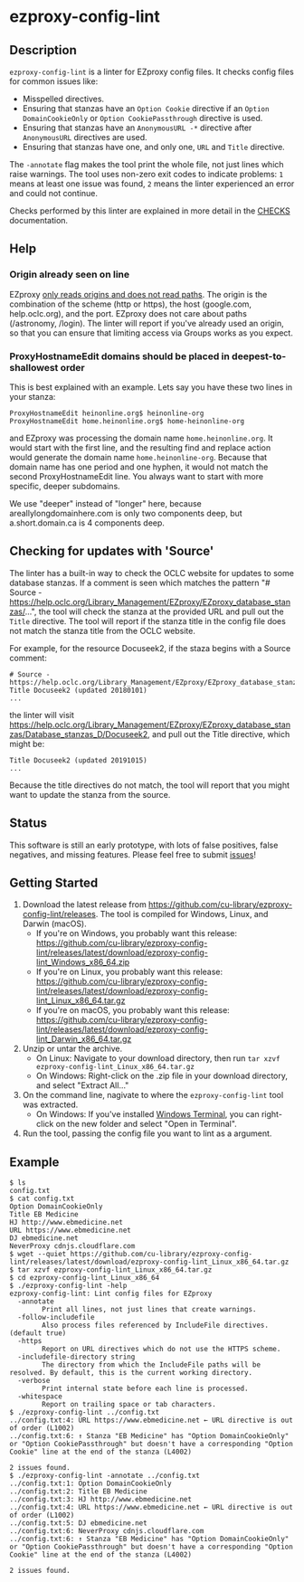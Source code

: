 # ezproxy-config-lint

## Description

`ezproxy-config-lint` is a linter for EZproxy config files. It checks config files for common issues like:

- Misspelled directives.
- Ensuring that stanzas have an `Option Cookie` directive if an `Option DomainCookieOnly` or `Option CookiePassthrough` directive is used.
- Ensuring that stanzas have an `AnonymousURL -*` directive after `AnonymousURL` directives are used.
- Ensuring that stanzas have one, and only one, `URL` and `Title` directive.

The `-annotate` flag makes the tool print the whole file, not just lines which raise warnings. 
The tool uses non-zero exit codes to indicate problems: `1` means at least one issue was found, `2` means the linter experienced an error and could not continue.

Checks performed by this linter are explained in more detail in the [CHECKS](CHECKS.md) documentation.

## Help

### Origin already seen on line

EZproxy [only reads origins and does not read paths](https://help.oclc.org/Library_Management/EZproxy/Configure_resources/Groups). The origin is the combination of the scheme (http or https), the host (google.com, help.oclc.org), and the port. EZproxy does not care about paths (/astronomy, /login). The linter will report if you've already used an origin, so that you can ensure that limiting access via Groups works as you expect.

### ProxyHostnameEdit domains should be placed in deepest-to-shallowest order

This is best explained with an example. Lets say you have these two lines in your stanza:

```
ProxyHostnameEdit heinonline.org$ heinonline-org
ProxyHostnameEdit home.heinonline.org$ home-heinonline-org
```

and EZproxy was processing the domain name `home.heinonline.org`. It would start with the first line, and the resulting find and replace action would generate the domain name `home.heinonline-org`. Because that domain name has one period and one hyphen, it would not match the second ProxyHostnameEdit line. You always want to start with more specific, deeper subdomains. 

We use "deeper" instead of "longer" here, because areallylongdomainhere.com is only two components deep, but a.short.domain.ca is 4 components deep.

## Checking for updates with 'Source'

The linter has a built-in way to check the OCLC website for updates to some database stanzas. If a comment is seen which matches the pattern "# Source - https://help.oclc.org/Library_Management/EZproxy/EZproxy_database_stanzas/...", the tool will check the stanza at the provided URL and pull out the `Title` directive. The tool will report if the stanza title in the config file does not match the stanza title from the OCLC website.

For example, for the resource Docuseek2, if the staza begins with a Source comment:

```
# Source - https://help.oclc.org/Library_Management/EZproxy/EZproxy_database_stanzas/Database_stanzas_D/Docuseek2
Title Docuseek2 (updated 20180101)
...
```
the linter will visit https://help.oclc.org/Library_Management/EZproxy/EZproxy_database_stanzas/Database_stanzas_D/Docuseek2, and pull out the Title directive, which might be:

```
Title Docuseek2 (updated 20191015)
...
```

Because the title directives do not match, the tool will report that you might want to update the stanza from the source.

## Status

This software is still an early prototype, with lots of false positives, false negatives, and missing features. Please feel free to submit [issues](https://github.com/cu-library/ezproxy-config-lint/issues)!

## Getting Started

1. Download the latest release from https://github.com/cu-library/ezproxy-config-lint/releases. The tool is compiled for Windows, Linux, and Darwin (macOS).
    - If you're on Windows, you probably want this release: https://github.com/cu-library/ezproxy-config-lint/releases/latest/download/ezproxy-config-lint_Windows_x86_64.zip 
    - If you're on Linux, you probably want this release: https://github.com/cu-library/ezproxy-config-lint/releases/latest/download/ezproxy-config-lint_Linux_x86_64.tar.gz
    - If you're on macOS, you probably want this release: https://github.com/cu-library/ezproxy-config-lint/releases/latest/download/ezproxy-config-lint_Darwin_x86_64.tar.gz
2. Unzip or untar the archive.
    - On Linux: Navigate to your download directory, then run `tar xzvf ezproxy-config-lint_Linux_x86_64.tar.gz`
    - On Windows: Right-click on the .zip file in your download directory, and select "Extract All..."
3. On the command line, nagivate to where the `ezproxy-config-lint` tool was extracted.
    - On Windows: If you've installed [Windows Terminal](https://aka.ms/terminal), you can right-click on the new folder and select "Open in Terminal".
4. Run the tool, passing the config file you want to lint as a argument.

## Example

```
$ ls
config.txt
$ cat config.txt
Option DomainCookieOnly
Title EB Medicine
HJ http://www.ebmedicine.net
URL https://www.ebmedicine.net
DJ ebmedicine.net
NeverProxy cdnjs.cloudflare.com
$ wget --quiet https://github.com/cu-library/ezproxy-config-lint/releases/latest/download/ezproxy-config-lint_Linux_x86_64.tar.gz
$ tar xzvf ezproxy-config-lint_Linux_x86_64.tar.gz
$ cd ezproxy-config-lint_Linux_x86_64
$ ./ezproxy-config-lint -help
ezproxy-config-lint: Lint config files for EZproxy
  -annotate
        Print all lines, not just lines that create warnings.
  -follow-includefile
        Also process files referenced by IncludeFile directives. (default true)
  -https
        Report on URL directives which do not use the HTTPS scheme.
  -includefile-directory string
        The directory from which the IncludeFile paths will be resolved. By default, this is the current working directory.
  -verbose
        Print internal state before each line is processed.
  -whitespace
        Report on trailing space or tab characters.
$ ./ezproxy-config-lint ../config.txt
../config.txt:4: URL https://www.ebmedicine.net ← URL directive is out of order (L1002)
../config.txt:6: ↑ Stanza "EB Medicine" has "Option DomainCookieOnly" or "Option CookiePassthrough" but doesn't have a corresponding "Option Cookie" line at the end of the stanza (L4002)

2 issues found.
$ ./ezproxy-config-lint -annotate ../config.txt
../config.txt:1: Option DomainCookieOnly
../config.txt:2: Title EB Medicine
../config.txt:3: HJ http://www.ebmedicine.net
../config.txt:4: URL https://www.ebmedicine.net ← URL directive is out of order (L1002)
../config.txt:5: DJ ebmedicine.net
../config.txt:6: NeverProxy cdnjs.cloudflare.com
../config.txt:6: ↑ Stanza "EB Medicine" has "Option DomainCookieOnly" or "Option CookiePassthrough" but doesn't have a corresponding "Option Cookie" line at the end of the stanza (L4002)

2 issues found.
```
